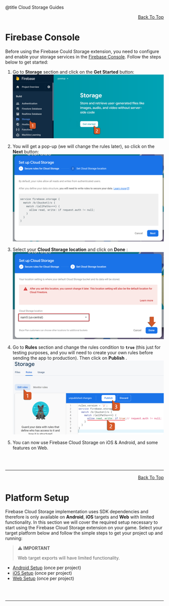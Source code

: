 @title Cloud Storage Guides

<a id="top"></a>
<!-- Page HTML do not touch -->
<a /><p align="right">[Back To Top](#top)</p>

# Firebase Console

  Before using the Firebase Could Storage extension, you need to configure and enable your storage services in the [Firebase Console](https://console.firebase.google.com/). Follow the steps below to get started:

1. Go to **Storage** section and click on the **Get Started** button:<br>
      ![](assets/storageEnable.PNG)

2. You will get a pop-up (we will change the rules later), so click on the **Next** button:<br>
          ![](assets/storageStep1.PNG)

3. Select your **Cloud Storage location** and click on **Done** :<br>
          ![](assets/storageStep2.PNG)

4. Go to **Rules** section and change the rules condition to **`true`** (this just for testing purposes, and you will need to create your own rules before sending the app to production). Then click on **Publish** .<br>
          ![](assets/storageRules.PNG)

5. You can now use Firebase Cloud Storage on iOS &amp; Android, and some features on Web.


<br><br>

---

<!-- Page HTML do not touch -->
<a /><p align="right">[Back To Top](#top)</p>

# Platform Setup

  Firebase Cloud Storage implementation uses SDK dependencies and therefore is only available on **Android**, **iOS** targets and **Web** with limited functionality. In this section we will cover the required setup necessary to start using the Firebase Cloud Storage extension on your game.
  Select your target platform below and follow the simple steps to get your project up and running:

> **:warning: IMPORTANT**
>
> Web target exports will have limited functionality.

* [Android Setup](Platform-Setup#Android_Setup) (once per project)
* [iOS Setup](Platform_Setup#iOS_Setup) (once per project)
* [Web Setup](Platform_Setup#Web_Setup) (once per project)


<br><br>

---